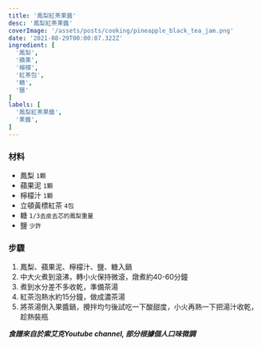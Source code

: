 ```yaml
---
title: '鳳梨紅茶果醬'
desc: '鳳梨紅茶果醬'
coverImage: '/assets/posts/cooking/pineapple_black_tea_jam.png'
date: '2021-08-29T00:00:07.322Z'
ingredient: [
  '鳳梨',
  '蘋果',
  '檸檬',
  '紅茶包',
  '糖',
  '鹽'
]
labels: [
  '鳳梨紅茶果醬',
  '果醬',
]
---
```


### 材料

- 鳳梨 `1顆`
- 蘋果泥 `1顆`
- 檸檬汁 `1顆`
- 立頓黃標紅茶 `4包`
- 糖 `1/3去皮去芯的鳳梨重量`
- 鹽 `少許`

### 步驟

1. 鳳梨、蘋果泥、檸檬汁、鹽、糖入鍋
2. 中大火煮到滾沸，轉小火保持微滾，燉煮約40-60分鐘
3. 煮到水分差不多收乾，準備茶湯
4. 紅茶泡熱水約15分鐘，做成濃茶湯
5. 將茶湯倒入果醬鍋，攪拌均勻後試吃一下酸甜度，小火再熱一下把湯汁收乾，趁熱裝瓶

***食譜來自於索艾克Youtube channel, 部分根據個人口味微調***
